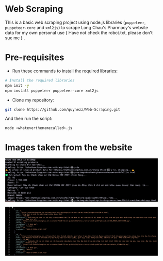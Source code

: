 # Web Scraping

This is a basic web scraping project using node.js libraries (`puppeteer`, `puppeteer-core` and  `xml2js`) to scrape Long Chau's Pharmacy's website data for my own personal use ( Have not check the robot.txt, please don't sue me ) .

# Pre-requisites

- Run these commands to install the required libraries:

```bash
# Install the required libraries
npm init -y
npm install puppeteer puppeteer-core xml2js
```

- Clone my repository:

```bash
git clone https://github.com/quynezz/Web-Scraping.git
```

And then run the script:

```bash
node <whateverthenamecalled>.js
```

# Images taken from the website

![image](images/image2.png)

![image](images/image1.png)


